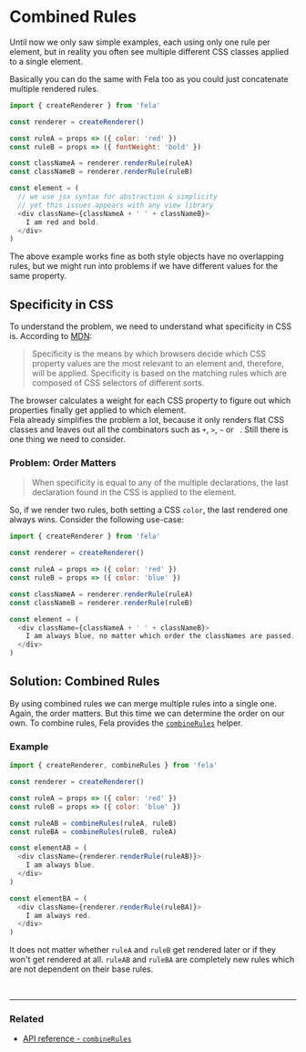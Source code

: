 # Combined Rules

Until now we only saw simple examples, each using only one rule per element, but in reality you often see multiple different CSS classes applied to a single element.

Basically you can do the same with Fela too as you could just concatenate multiple rendered rules.

```javascript
import { createRenderer } from 'fela'

const renderer = createRenderer()

const ruleA = props => ({ color: 'red' })
const ruleB = props => ({ fontWeight: 'bold' })

const classNameA = renderer.renderRule(ruleA)
const classNameB = renderer.renderRule(ruleB)

const element = (
  // we use jsx syntax for abstraction & simplicity
  // yet this issues appears with any view library
  <div className={classNameA + ' ' + classNameB}>
    I am red and bold.
  </div>
)
```

The above example works fine as both style objects have no overlapping rules, but we might run into problems if we have different values for the same property.

## Specificity in CSS
To understand the problem, we need to understand what specificity in CSS is. According to [MDN](https://developer.mozilla.org/en-US/docs/Web/CSS/Specificity):
> Specificity is the means by which browsers decide which CSS property values are the most relevant to an element and, therefore, will be applied. Specificity is based on the matching rules which are composed of CSS selectors of different sorts.

The browser calculates a weight for each CSS property to figure out which properties finally get applied to which element. <br>
Fela already simplifies the problem a lot, because it only renders flat CSS classes and leaves out all the combinators such as `+`, `>`, `~` or ` `. Still there is one thing we need to consider.

### Problem: Order Matters
> When specificity is equal to any of the multiple declarations, the last declaration found in the CSS is applied to the element.

So, if we render two rules, both setting a CSS `color`, the last rendered one always wins. Consider the following use-case:

```javascript
import { createRenderer } from 'fela'

const renderer = createRenderer()

const ruleA = props => ({ color: 'red' })
const ruleB = props => ({ color: 'blue' })

const classNameA = renderer.renderRule(ruleA)
const classNameB = renderer.renderRule(ruleB)

const element = (
  <div className={classNameA + ' ' + classNameB}>
    I am always blue, no matter which order the classNames are passed.
  </div>
)
```

## Solution: Combined Rules
By using combined rules we can merge multiple rules into a single one. Again, the order matters. But this time we can determine the order on our own.
To combine rules, Fela provides the [`combineRules`](../api/combineRules.md) helper.

### Example
```javascript
import { createRenderer, combineRules } from 'fela'

const renderer = createRenderer()

const ruleA = props => ({ color: 'red' })
const ruleB = props => ({ color: 'blue' })

const ruleAB = combineRules(ruleA, ruleB)
const ruleBA = combineRules(ruleB, ruleA)

const elementAB = (
  <div className={renderer.renderRule(ruleAB)}>
    I am always blue.
  </div>
)

const elementBA = (
  <div className={renderer.renderRule(ruleBA)}>
    I am always red.
  </div>
)
```
It does not matter whether `ruleA` and `ruleB` get rendered later or if they won't get rendered at all. `ruleAB` and `ruleBA` are completely new rules which are not dependent on their base rules.


<br>

---

### Related
* [API reference - `combineRules`](../api/combineRules.md)

